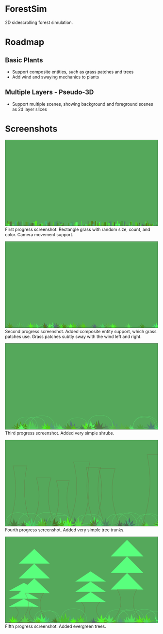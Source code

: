# ForestSim
2D sidescrolling forest simulation.

# Roadmap
## Basic Plants
* Support composite entities, such as grass patches and trees
* Add wind and swaying mechanics to plants
## Multiple Layers - Pseudo-3D
* Support multiple scenes, showing background and foreground scenes as 2d layer slices

# Screenshots
![Image of a 1024x720 green rectangle with many small rectangles of differing shades of green along the bottom](/readme-images/progress-screenshot-1.png?raw=true)  
First progress screenshot. Rectangle grass with random size, count, and color. Camera movement support.

![Image of a 1024x720 green rectangle with many small spiky rotated triangle patch clusters of differing shades of green along the bottom](/readme-images/progress-screenshot-2.png?raw=true)  
Second progress screenshot. Added composite entity support, which grass patches use. Grass patches subtly sway with the wind left and right.

![Image of a 1024x720 green rectangle with many small spiky rotated triangle patch clusters of differing shades of green, and round circular green blobs along the bottom](/readme-images/progress-screenshot-3.png?raw=true)  
Third progress screenshot. Added very simple shrubs.

![Image of a 1024x720 green rectangle with many small spiky rotated triangle patch clusters of differing shades of green, round circular green blobs, and tall concave brown shapes along the bottom](/readme-images/progress-screenshot-4.png?raw=true)  
Fourth progress screenshot. Added very simple tree trunks.

![Image of a 1024x720 green rectangle with many small spiky rotated triangle patch clusters of differing shades of green, round circular green blobs, and short concave brown shapes with stacks of green triangles atop them along the bottom](/readme-images/progress-screenshot-5.png?raw=true)  
Fifth progress screenshot. Added evergreen trees.
